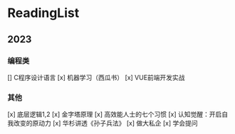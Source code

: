 # ReadingList

## 2023

### 编程类
[] C程序设计语言
[x] 机器学习（西瓜书）
[x] VUE前端开发实战

### 其他
[x] 底层逻辑1,2
[x] 金字塔原理
[x] 高效能人士的七个习惯
[x] 认知觉醒：开启自我改变的原动力
[x] 华杉讲透《孙子兵法》
[x] 做大私企
[x] 学会提问 
